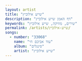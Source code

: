 ```yaml
---
layout: artist
title: "שייע אילוביץ"
description: "דף האמן שייע אילוביץ"
keywords: "שירים, מוזיקה, שייע אילוביץ"
permalink: /artists/שייע-אילוביץ/
songs:
  - number: "33068"
    name: "עוד אביכם חי"
    album: "סינגלים"
    artist: "שייע אילוביץ"
---
```

